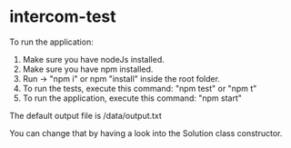 # intercom-test

To run the application:
1. Make sure you have nodeJs installed.
2. Make sure you have npm installed.
3. Run -> "npm i" or npm "install" inside the root folder.
4. To run the tests, execute this command: "npm test" or "npm t"
5. To run the application, execute this command: "npm start"

The default output file is /data/output.txt

You can change that by having a look into the Solution class constructor.


